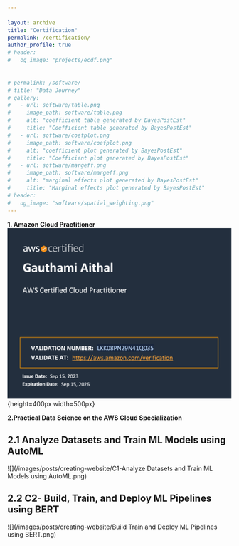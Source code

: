 ```yaml
---

layout: archive
title: "Certification"
permalink: /certification/
author_profile: true
# header:
#   og_image: "projects/ecdf.png"


# permalink: /software/
# title: "Data Journey"
# gallery:
#   - url: software/table.png
#     image_path: software/table.png
#     alt: "coefficient table generated by BayesPostEst"
#     title: "Coefficient table generated by BayesPostEst"
#   - url: software/coefplot.png
#     image_path: software/coefplot.png
#     alt: "coefficient plot generated by BayesPostEst"
#     title: "Coefficient plot generated by BayesPostEst"
#   - url: software/margeff.png
#     image_path: software/margeff.png
#     alt: "marginal effects plot generated by BayesPostEst"
#     title: "Marginal effects plot generated by BayesPostEst"
# header:
#   og_image: "software/spatial_weighting.png"
---
```


<!-- **Certifications** -->

**1. Amazon Cloud Practitioner**
![](/images/posts/creating-website/AWS.png){height=400px width=500px}

**2.Practical Data Science on the AWS Cloud Specialization**

## **2.1 Analyze Datasets and Train ML Models using AutoML**
![](/images/posts/creating-website/C1-Analyze Datasets and Train ML Models using AutoML.png)

## **2.2 C2- Build, Train, and Deploy ML Pipelines using BERT**
![](/images/posts/creating-website/Build Train and Deploy ML Pipelines using BERT.png)

<!-- 🏁 **The beginnings**: A Boston Dynamics video of a robot dog named BigDog ignited my fascination with Electrical Engineering, setting the course for my under graduate degree. Growing up, understanding the "Whys" and "Hows" was important and and I was certain that this path was the right one.

🎓 **Undergrad Enlightenment**: College was an eye-opener. Here is where, Calculus, Statistics, Optimization, and Probability met reality and it became clear that these were crucial for real-world problem-solving.

🧑‍💼 **Internships**: My stint at Bosch in the consumer electronics division was a game-changer. It not only honed my Python, Computer Vision & Robotics skills but also empowered me to conduct independent research. The highlight of this experience was successfully crafting a working proof of concept of an autonomously docking lawnmower.

👩‍💼 **Full-time**: When I went back to Bosch, data was my jam. This time the focus was on supercharging analytics, crafting comprehensive customer reports and Ad-hoc reports. I ended up developing an in-house ETL toolchain, alongside automating tedious tasks, leading to massive performance improvements.

⭐ **Conclusion**: Making sense of huge amounts of Data wasn't exactly my childhood dream, it was a result of a lot of experimentation. -->
